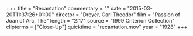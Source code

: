 +++
title = "Recantation"
commentary = ""
date = "2015-03-20T11:37:26+01:00"
director = "Dreyer, Carl Theodor"
film = "Passion of Joan of Arc, The"
length = "2:17"
source = "1999 Criterion Collection"
clipterms = ["Close-Up"]
quicktime = "recantation.mov"
year = "1928"
+++